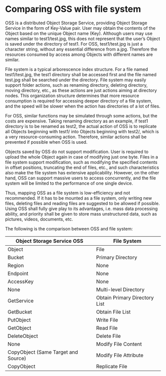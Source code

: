 # Comparing OSS with file system

OSS is a distributed Object Storage Service, providing Object Storage Service in the form of Key-Value pair. User may obtain the contents of the Object based on the unique Object name (Key). Although users may use names similar to test1/test.jpg, this does not represent that the user’s Object is saved under the directory of test1. For OSS, test1/test.jpg is just a character string, without any essential difference from a.jpg. Therefore the resources consumed by access among Objects with different names are similar.

File system is a typical arborescence index structure. For a file named test1/test.jpg, the test1 directory shall be accessed first and the file named test.jpg shall be searched under the directory. File system may easily support folder actions, such as renaming directory, deleting directory, moving directory, etc., as these actions are just actions aiming at directory nodes. This organization structure determines that more resource consumption is required for accessing deeper directory of a file system, and the speed will be slower when the action has directories of a lot of files.

For OSS, similar functions may be simulated through some actions, but the costs are expensive. Taking renaming directory as an example, if test1 directory is to be renamed as test2, the actual action of OSS is to replicate all Objects beginning with test1/ into Objects beginning with test2/, which is a very resource-consuming action. Therefore, similar actions shall be prevented if possible when OSS is used.

Objects saved by OSS do not support modification. User is required to upload the whole Object again in case of modifying just one byte. Files in a file system support modification, such as modifying the specified contents in offset positions, truncating the end of files, etc., and such characteristics also make the file system has extensive applicability. However, on the other hand, OSS can support massive users to access concurrently, and the file system will be limited to the performance of one single device.

Thus, mapping OSS as a file system is low-efficiency and not recommended. If it has to be mounted as a file system, only writing new files, deleting files and reading files are suggested to be allowed if possible. Using OSS shall fully give play to its advantages, i.e. mass data processing ability, and priority shall be given to store mass unstructured data, such as pictures, videos, documents, etc.

The following is the comparison between OSS and file system:

|Object Storage Service OSS|File System|
|-|-|
|Object|File|
|Bucket|Primary Directory|
|Region|None|
|Endpoint|None|
|AccessKey|None|
|None|Multi-level Directory|
|GetService|Obtain Primary Directory List|
|GetBucket|Obtain File List|
|PutObject|Write File|
|GetObject|Read File|
|DeleteObject|Delete File|
|None|Modify File Content|
|CopyObject (Same Target and Source)|Modify File Attribute|
|CopyObject|Replicate File|
